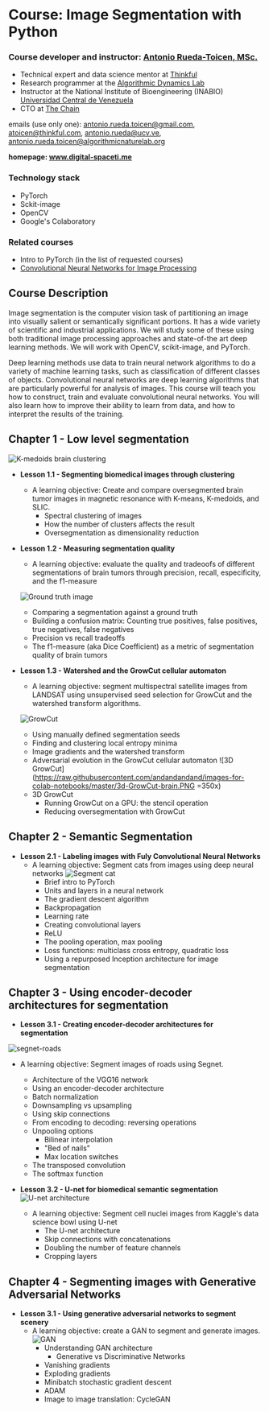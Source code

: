# Course: Image Segmentation with Python

### Course developer and instructor: [Antonio Rueda-Toicen, MSc.](https://www.linkedin.com/in/antonioruedatoicen/)
+ Technical expert and data science mentor at [Thinkful](https://www.thinkful.com/)
+ Research programmer at the [Algorithmic Dynamics Lab](https://www.algorithmicdynamics.net/)
+ Instructor at the National Institute of Bioengineering (INABIO) [Universidad Central de Venezuela](http://www.ucv.ve/)
+ CTO at [The Chain](http://thechain.tech/)

emails (use only one): antonio.rueda.toicen@gmail.com, atoicen@thinkful.com, antonio.rueda@ucv.ve, antonio.rueda.toicen@algorithmicnaturelab.org

**homepage: www.digital-spaceti.me**

### Technology stack

+ PyTorch
+ Sckit-image
+ OpenCV
+ Google's Colaboratory

### Related courses

+ Intro to PyTorch (in the list of requested courses)
+ [Convolutional Neural Networks for Image Processing](https://www.datacamp.com/courses/convolutional-neural-networks-for-image-processing)

## Course Description

Image segmentation is the computer vision task of partitioning an image into visually salient or semantically significant portions. It has a wide variety of scientific and industrial applications. We will study some of these using both traditional image processing approaches and state-of-the art deep learning methods. We will work with OpenCV, scikit-image, and PyTorch. 


Deep learning methods use data to train neural network algorithms to do a variety of machine learning tasks, such as classification of different classes of objects. Convolutional neural networks are deep learning algorithms that are particularly powerful for analysis of images. This course will teach you how to construct, train and evaluate convolutional neural networks. You will also learn how to improve their ability to learn from data, and how to interpret the results of the training.


## Chapter 1 - Low level segmentation

![K-medoids brain clustering](https://raw.githubusercontent.com/andandandand/images-for-colab-notebooks/master/seeded%20segmentation.PNG)
   * **Lesson 1.1 - Segmenting biomedical images through clustering**
     * A learning objective: Create and compare oversegmented brain tumor images in magnetic resonance with K-means, K-medoids, and SLIC.
        * Spectral clustering of images 
        * How the number of clusters affects the result
        * Oversegmentation as dimensionality reduction
   * **Lesson 1.2 -  Measuring segmentation quality**
     * A learning objective: evaluate the quality and tradeoofs of different segmentations of brain tumors through precision, recall, especificity, and the f1-measure
     
     ![Ground truth image](https://raw.githubusercontent.com/andandandand/images-for-colab-notebooks/master/TumorSim%20ground%20truth.png)
     
       * Comparing a segmentation against a ground truth
        * Building a confusion matrix: Counting true positives, false positives, true negatives, false negatives
        * Precision vs recall tradeoffs
        * The f1-measure (aka Dice Coefficient) as a metric of segmentation quality of brain tumors
   * **Lesson 1.3 - Watershed and the GrowCut cellular automaton**
     * A learning objective: segment multispectral satellite images from LANDSAT using unsupervised seed selection for GrowCut and the watershed transform algorithms.
     
     ![GrowCut](https://raw.githubusercontent.com/andandandand/images-for-colab-notebooks/master/GrowCut.png)
        * Using manually defined segmentation seeds
        * Finding and clustering local entropy minima
        * Image gradients and the watershed transform
        * Adversarial evolution in the GrowCut cellular automaton
         ![3D GrowCut](https://raw.githubusercontent.com/andandandand/images-for-colab-notebooks/master/3d-GrowCut-brain.PNG =350x)      
      * 3D GrowCut
          * Running GrowCut on a GPU: the stencil operation
          * Reducing oversegmentation with GrowCut
   
## Chapter 2 - Semantic Segmentation

   * **Lesson 2.1 - Labeling images with Fuly Convolutional Neural Networks**
     * A learning objective: Segment cats from images using deep neural networks
![Segment cat](https://raw.githubusercontent.com/andandandand/images-for-colab-notebooks/master/segment%20cat.PNG)     
        * Brief intro to PyTorch
        * Units and layers in a neural network
        * The gradient descent algorithm
        * Backpropagation
        * Learning rate
        * Creating convolutional layers 
        * ReLU
        * The pooling operation, max pooling
        * Loss functions: multiclass cross entropy, quadratic loss
        * Using a repurposed Inception architecture for image segmentation
  
  
 ## Chapter 3 - Using encoder-decoder architectures for segmentation
   * **Lesson 3.1 - Creating encoder-decoder architectures for segmentation**
   
   ![segnet-roads](https://raw.githubusercontent.com/andandandand/images-for-colab-notebooks/master/Segnet-roads.PNG)
     
   * A learning objective: Segment images of roads using Segnet.
        * Architecture of the VGG16 network
        * Using an encoder-decoder architecture
        * Batch normalization
        * Downsampling vs upsampling
        * Using skip connections
        * From encoding to decoding: reversing operations
        * Unpooling options
          * Bilinear interpolation
          * "Bed of nails"
          * Max location switches
        * The transposed convolution
        * The softmax function
  
  * **Lesson 3.2 - U-net for biomedical semantic segmentation**
  ![U-net architecture](https://lmb.informatik.uni-freiburg.de/people/ronneber/u-net/u-net-architecture.png)
      * A learning objective: Segment cell nuclei images from Kaggle's data science bowl using U-net
          * The U-net architecture
          * Skip connections with concatenations
          * Doubling the number of feature channels
          * Cropping layers
          
          
## Chapter 4 - Segmenting images with Generative Adversarial Networks

   * **Lesson 3.1 - Using generative adversarial networks to segment scenery**
     * A learning objective: create a GAN to segment and generate images.
     ![GAN](https://raw.githubusercontent.com/andandandand/images-for-colab-notebooks/master/gan.PNG)
        * Understanding GAN architecture
          * Generative vs Discriminative Networks 
        * Vanishing gradients
        * Exploding gradients
        * Minibatch stochastic gradient descent
        * ADAM 
        * Image to image translation: CycleGAN        
